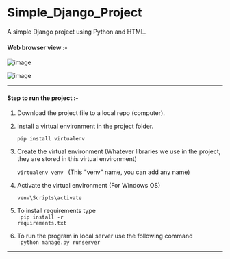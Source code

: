 # Simple_Django_Project
A simple Django project using Python and HTML.

#### Web browser view :-

![image](https://github.com/user-attachments/assets/5ff79885-8435-4bbd-bf4f-51edc7e8cf6e) 

![image](https://github.com/user-attachments/assets/84e24a29-98b1-44a9-864b-68e68c115946)

---

#### Step to run the project :-

1. Download the project file to a local repo (computer).

2. Install a virtual environment in the project folder. <br> <code> pip install virtualenv </code>

3. Create the virtual environment (Whatever libraries we use in the project, they are stored in this virtual environment) <br> <code> virtualenv venv </code>   (This "venv" name, you can add any name)
   
4. Activate the virtual environment (For Windows OS) <br> <code> venv\Scripts\activate </code>

5. To install requirements type <br> <code> pip install -r requirements.txt </code>

6. To run the program in local server use the following command <br> <code> python manage.py runserver </code>

---
